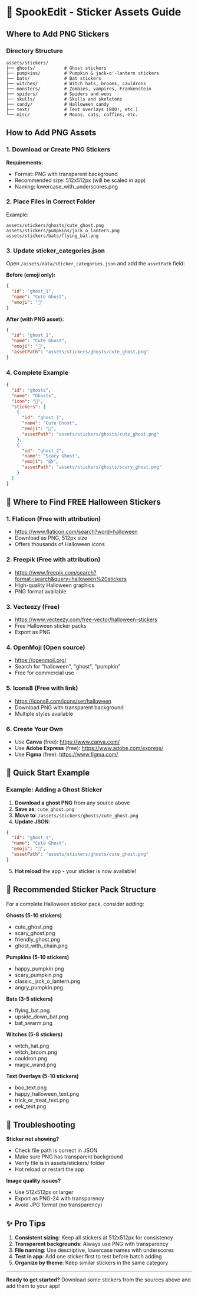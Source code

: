 # 🎃 SpookEdit - Sticker Assets Guide

## Where to Add PNG Stickers

### Directory Structure
```
assets/stickers/
├── ghosts/           # Ghost stickers
├── pumpkins/         # Pumpkin & jack-o'-lantern stickers
├── bats/             # Bat stickers
├── witches/          # Witch hats, brooms, cauldrons
├── monsters/         # Zombies, vampires, Frankenstein
├── spiders/          # Spiders and webs
├── skulls/           # Skulls and skeletons
├── candy/            # Halloween candy
├── text/             # Text overlays (BOO!, etc.)
└── misc/             # Moons, cats, coffins, etc.
```

## How to Add PNG Assets

### 1. **Download or Create PNG Stickers**

**Requirements:**
- Format: PNG with transparent background
- Recommended size: 512x512px (will be scaled in app)
- Naming: lowercase_with_underscores.png

### 2. **Place Files in Correct Folder**

Example:
```
assets/stickers/ghosts/cute_ghost.png
assets/stickers/pumpkins/jack_o_lantern.png
assets/stickers/bats/flying_bat.png
```

### 3. **Update sticker_categories.json**

Open `/assets/data/sticker_categories.json` and add the `assetPath` field:

**Before (emoji only):**
```json
{
  "id": "ghost_1",
  "name": "Cute Ghost",
  "emoji": "👻"
}
```

**After (with PNG asset):**
```json
{
  "id": "ghost_1",
  "name": "Cute Ghost",
  "emoji": "👻",
  "assetPath": "assets/stickers/ghosts/cute_ghost.png"
}
```

### 4. **Complete Example**

```json
{
  "id": "ghosts",
  "name": "Ghosts",
  "icon": "👻",
  "stickers": [
    {
      "id": "ghost_1",
      "name": "Cute Ghost",
      "emoji": "👻",
      "assetPath": "assets/stickers/ghosts/cute_ghost.png"
    },
    {
      "id": "ghost_2",
      "name": "Scary Ghost",
      "emoji": "😱",
      "assetPath": "assets/stickers/ghosts/scary_ghost.png"
    }
  ]
}
```

## 🎁 Where to Find FREE Halloween Stickers

### 1. **Flaticon** (Free with attribution)
- https://www.flaticon.com/search?word=halloween
- Download as PNG, 512px size
- Offers thousands of Halloween icons

### 2. **Freepik** (Free with attribution)
- https://www.freepik.com/search?format=search&query=halloween%20stickers
- High-quality Halloween graphics
- PNG format available

### 3. **Vecteezy** (Free)
- https://www.vecteezy.com/free-vector/halloween-stickers
- Free Halloween sticker packs
- Export as PNG

### 4. **OpenMoji** (Open source)
- https://openmoji.org/
- Search for "halloween", "ghost", "pumpkin"
- Free for commercial use

### 5. **Icons8** (Free with link)
- https://icons8.com/icons/set/halloween
- Download PNG with transparent background
- Multiple styles available

### 6. **Create Your Own**
- Use **Canva** (free): https://www.canva.com/
- Use **Adobe Express** (free): https://www.adobe.com/express/
- Use **Figma** (free): https://www.figma.com/

## 📝 Quick Start Example

### Example: Adding a Ghost Sticker

1. **Download a ghost PNG** from any source above
2. **Save as**: `cute_ghost.png`
3. **Move to**: `/assets/stickers/ghosts/cute_ghost.png`
4. **Update JSON**:

```json
{
  "id": "ghost_1",
  "name": "Cute Ghost",
  "emoji": "👻",
  "assetPath": "assets/stickers/ghosts/cute_ghost.png"
}
```

5. **Hot reload** the app - your sticker is now available!

## 🎨 Recommended Sticker Pack Structure

For a complete Halloween sticker pack, consider adding:

**Ghosts (5-10 stickers)**
- cute_ghost.png
- scary_ghost.png
- friendly_ghost.png
- ghost_with_chain.png

**Pumpkins (5-10 stickers)**
- happy_pumpkin.png
- scary_pumpkin.png
- classic_jack_o_lantern.png
- angry_pumpkin.png

**Bats (3-5 stickers)**
- flying_bat.png
- upside_down_bat.png
- bat_swarm.png

**Witches (5-8 stickers)**
- witch_hat.png
- witch_broom.png
- cauldron.png
- magic_wand.png

**Text Overlays (5-10 stickers)**
- boo_text.png
- happy_halloween_text.png
- trick_or_treat_text.png
- eek_text.png

## 🔧 Troubleshooting

**Sticker not showing?**
- Check file path is correct in JSON
- Make sure PNG has transparent background
- Verify file is in assets/stickers/ folder
- Hot reload or restart the app

**Image quality issues?**
- Use 512x512px or larger
- Export as PNG-24 with transparency
- Avoid JPG format (no transparency)

## ✨ Pro Tips

1. **Consistent sizing**: Keep all stickers at 512x512px for consistency
2. **Transparent backgrounds**: Always use PNG with transparency
3. **File naming**: Use descriptive, lowercase names with underscores
4. **Test in app**: Add one sticker first to test before batch adding
5. **Organize by theme**: Keep similar stickers in the same category

---

**Ready to get started?** Download some stickers from the sources above and add them to your app!